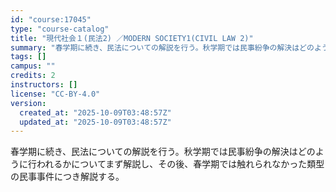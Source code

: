 ```yaml
---
id: "course:17045"
type: "course-catalog"
title: "現代社会１(民法2) ／MODERN SOCIETY1(CIVIL LAW 2)"
summary: "春学期に続き、民法についての解説を行う。秋学期では民事紛争の解決はどのように行われるかについてまず解説し、その後、春学期では触れられなかった類型の民事事件につき解説する。"
tags: []
campus: ""
credits: 2
instructors: []
license: "CC-BY-4.0"
version:
  created_at: "2025-10-09T03:48:57Z"
  updated_at: "2025-10-09T03:48:57Z"
---
```

春学期に続き、民法についての解説を行う。秋学期では民事紛争の解決はどのように行われるかについてまず解説し、その後、春学期では触れられなかった類型の民事事件につき解説する。
